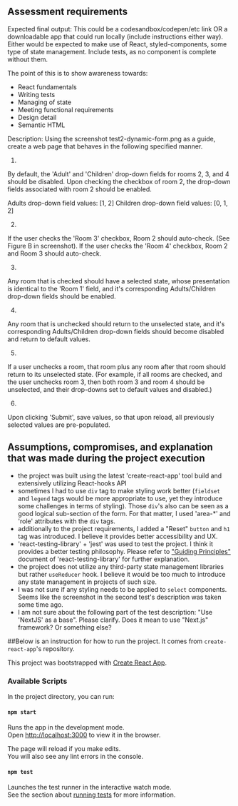 ## Assessment requirements
Expected final output:
This could be a codesandbox/codepen/etc link OR a downloadable app that could run locally (include instructions either way). Either would be expected to make use of React, styled-components, some type of state management. Include tests, as no component is complete without them.

The point of this is to show awareness towards:
- React fundamentals
- Writing tests
- Managing of state
- Meeting functional requirements
- Design detail
- Semantic HTML 


Description:
Using the screenshot test2-dynamic-form.png as a guide, create a web page that behaves in the following specified manner.

1.
By default, the 'Adult' and 'Children' drop-down fields for rooms 2, 3, and 4 should be disabled.  Upon checking the checkbox of room 2, the drop-down fields associated with room 2 should be enabled.  

Adults drop-down field values: [1, 2]
Children drop-down field values: [0, 1, 2]

2.
If the user checks the 'Room 3' checkbox, Room 2 should auto-check. (See Figure B in screenshot). If the user checks the 'Room 4' checkbox, Room 2 and Room 3 should auto-check.

3.
Any room that is checked should have a selected state, whose presentation is identical to the 'Room 1' field, and it's corresponding Adults/Children drop-down fields should be enabled.

4.
Any room that is unchecked should return to the unselected state, and it's corresponding Adults/Children drop-down fields should become disabled and return to default values.

5.
If a user unchecks a room, that room plus any room after that room should return to its unselected state.  (For example, if all rooms are checked, and the user unchecks room 3, then both room 3 and room 4 should be unselected, and their drop-downs set to default values and disabled.)

6.
Upon clicking 'Submit', save values, so that upon reload, all previously selected values are pre-populated.

## Assumptions, compromises, and explanation that was made during the project execution

- the project was built using the latest 'create-react-app' tool build and extensively utilizing React-hooks API
- sometimes I had to use `div` tag to make styling work better (`fieldset` and `legend` tags would be more appropriate to use, yet they introduce some challenges in terms of styling). Those `div`'s also can be seen as a good logical sub-section of the form. For that matter, I used 'area-\*' and 'role' attributes with the `div` tags.
- additionally to the project requirements, I added a "Reset" `button` and `h1` tag was introduced. I believe it provides better accessibility and UX.
- 'react-testing-library' + 'jest' was used to test the project. I think it provides a better testing philosophy. Please refer to ["Guiding Principles"](https://testing-library.com/docs/guiding-principles) document of 'react-testing-library' for further explanation.
- the project does not utilize any third-party state management libraries but rather `useReducer` hook. I believe it would be too much to introduce any state management in projects of such size.
- I was not sure if any styling needs to be applied to `select` components. Seems like the screenshot in the second test's description was taken some time ago.
- I am not sure about the following part of the test description: "Use 'NextJS' as a base". Please clarify. Does it mean to use "Next.js" framework? Or something else?

##Below is an instruction for how to run the project. It comes from `create-react-app`'s repository.

This project was bootstrapped with [Create React App](https://github.com/facebook/create-react-app).

### Available Scripts

In the project directory, you can run:

#### `npm start`

Runs the app in the development mode.<br>
Open [http://localhost:3000](http://localhost:3000) to view it in the browser.

The page will reload if you make edits.<br>
You will also see any lint errors in the console.

#### `npm test`

Launches the test runner in the interactive watch mode.<br>
See the section about [running tests](https://facebook.github.io/create-react-app/docs/running-tests) for more information.
